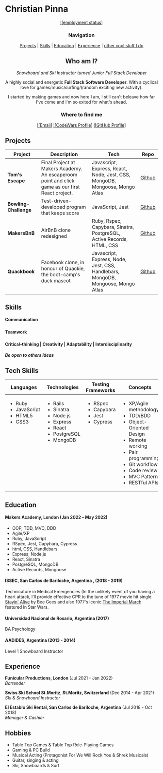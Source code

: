 # Christian Pinna

<div align="center">

[![employment status]](
https://www.floridaconstructionconnection.com/wp-content/uploads/2019/09/blog-hire-me-meme.jpg)

### Navigation 

[Projects](#projects) |  [Skills](#skills) |
[Education](#education) |
[Experience](#experience) |
[other cool stuff I do](#hobbies)

## Who am I? 

*Snowboard and Ski Instructor turned Junior Full Stack Developer*

A highly social and energetic **Full Stack Software Developer**. With a cyclical love for games/music/surfing/(random exciting new activity).

I started by making games and now here I am, I still can't beleave how far I've come and I'm so exited for what's ahead.

### Where to find me

[![Email]](mailto:christian.a.pinna@gmail.com)
[![CodeWars Profile]](https://www.codewars.com/users/ChristianPinna)
[![GitHub Profile]](https://github.com/ChrisPinna)

</div>


## Projects


| Project         | Description                                                                                         | Tech                                | Repo                                                                                                         |
| ----------------------- | ----------------------------------------------------------------------------------------------- | ----------------------------------- | ------------------------------------------------------------------------------------------------------------------------ |
| **Tom's Escape**      | Final Project at Makers Academy. An escaperoom point and click game as our first React project.                                 | Javascript, Express, React, Node, Jest, CSS, MongoDB, Mongoose, Mongo Atlas | [Github](https://github.com/ChrisPinna/toms-escape-game)            |
| **Bowling-Challenge**    | Test-driven-developed program that keeps score    | JavaScript, Jest            | [Github](https://github.com/ChrisPinna/bowling-challenge) |
| **MakersBnB**           | AirBnB clone redesigned       | Ruby, Rspec, Capybara, Sinatra, PostgreSQL, Active Records, HTML, CSS             | [Github](https://github.com/clovellbsc/Makersbnb)                                                                              |
| **Quackbook**      | Facebook clone, in honour of Quackie, the boot-camp's duck mascot | Javascript, Express, Node, Jest, CSS, Handlebars, MongoDB, Mongoose, Mongo Atlas               |  [Github](https://github.com/jonnyabrams/acebook-quack-overflow)


## Skills

#### Communication
##### 


#### Teamwork
##### 



#### Critical-thinking | Creativity | Adaptability | Interdisciplinarity 
##### Be open to others ideas


## Tech Skills

<table>
  <thead>
    <tr>
      <th>Languages</th>
      <th>Technologies</th>
      <th>Testing Frameworks</th>
      <th>Concepts</th>
      <th>Tools</th>
    </tr>
  </thead>
  <tbody>
    <tr>
      <td style="vertical-align: top">
        <ul>
          <li>Ruby</li>
          <li>JavaScript</li>
          <li>HTML5</li>
          <li>CSS3</li>
        </ul>
      </td>
      <td style="vertical-align: top">
        <ul>
          <li>Rails</li>
          <li>Sinatra</li>
          <li>Node.js</li>
          <li>Express</li>
          <li>React</li>
          <li>PostgreSQL</li>
          <li>MongoDB</li>
        </ul>
      </td>
      <td style="vertical-align: top">
        <ul>
          <li>RSpec</li>
          <li>Capybara</li>
          <li>Jest</li>
          <li>Cypress</li>
        </ul>
      </td>
      <td style="vertical-align: top">
        <ul>
          <li>XP/Agile methodology</li>
          <li>TDD/BDD</li>
          <li>Object-Oriented Design</li>
          <li>Remote working</li>
          <li>Pair programming</li>
          <li>Git workflow</li>
          <li>Code review</li>
          <li>MVC Pattern</li>
          <li>RESTful APIs</li>
        </ul>
      </td>
      <td style="vertical-align: top">
        <ul>
          <li>VSCode</li>
          <li>Git</li>
          <li>Windows</li>
          <li>OSx</li>
        </ul>
      </td>
    </tr>
  </tbody>
</table>


## Education

#### Makers Academy, London (Jan 2022 – May 2022)

- OOP, TDD, MVC, DDD
- Agile/XP
- Ruby, JavaScript
- RSpec, Jest, Capybara, Cypress
- html, CSS, Handlebars
- Express, Node.js
- React, Sinatra
- PostgreSQL, MongoDB
- Active Records, Mongoose


#### ISSEC, San Carlos  de Bariloche, Argentina , (2018 - 2019)

Technicature in Medical Emergencies (In the unlikely event of you having a heart attack, I'll provide effective CPR to the tune of 1977 movie hit single [Stayin' Alive](https://www.bbc.co.uk/news/health-15552957) by Bee Gees and also 1977's iconic [The Imperial March](https://twitter.com/american_heart/status/992421900205936640) featured in Star Wars.

#### Universidad Nacional de Rosario, Argentina (2017)

BA Psychology 

#### AADIDES, Argentina (2013 - 2014)

Level 1 Snowboard Instructor

## Experience

**Funicular Productions, London** (Jul 2021 - Jan 2022)    
*Bartender*  

**Swiss Ski School St.Moritz, St.Moritz, Switzerland** (Dec 2014 - Apr 2021)    
*Ski & Snowboard Instructor*  

**El Establo Ski Rental, San Carlos de Bariloche, Argentina** (Jul 2018 - Oct 2018)    
*Manager & Cashier*  

## Hobbies

- Table Top Games & Table Top Role-Playing Games
- Gaming & PC Build
- Musical Acting (Protagonist For We Will Rock You & Shrek Musicals)
- Guitar, singing & acting
- Ski, Snowboards & Surf
